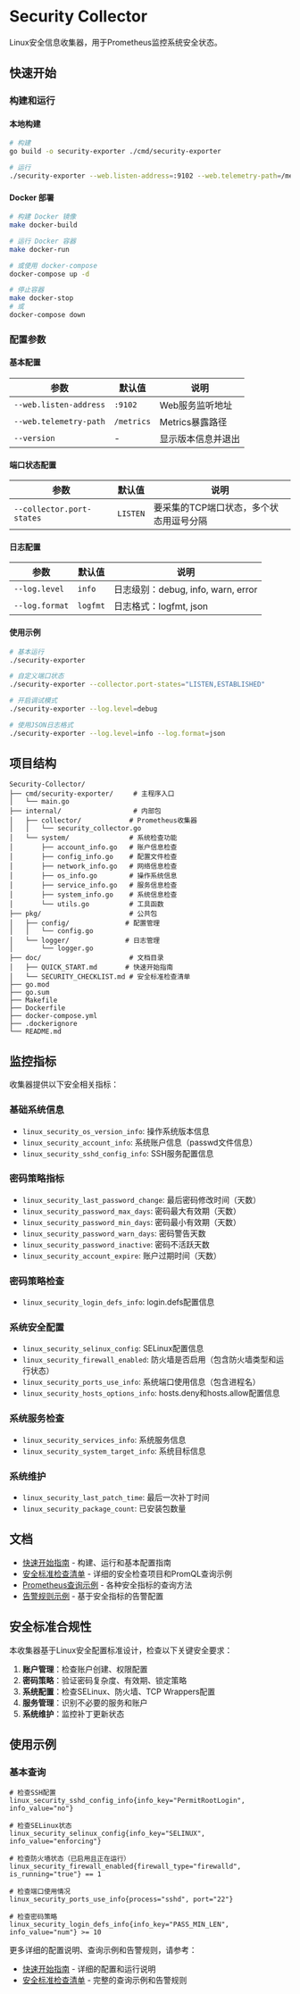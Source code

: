 # Security Collector

Linux安全信息收集器，用于Prometheus监控系统安全状态。

## 快速开始

### 构建和运行

#### 本地构建

```bash
# 构建
go build -o security-exporter ./cmd/security-exporter

# 运行
./security-exporter --web.listen-address=:9102 --web.telemetry-path=/metrics
```

#### Docker 部署

```bash
# 构建 Docker 镜像
make docker-build

# 运行 Docker 容器
make docker-run

# 或使用 docker-compose
docker-compose up -d

# 停止容器
make docker-stop
# 或
docker-compose down
```

### 配置参数

#### 基本配置

| 参数 | 默认值 | 说明 |
|------|--------|------|
| `--web.listen-address` | `:9102` | Web服务监听地址 |
| `--web.telemetry-path` | `/metrics` | Metrics暴露路径 |
| `--version` | - | 显示版本信息并退出 |

#### 端口状态配置

| 参数 | 默认值 | 说明 |
|------|--------|------|
| `--collector.port-states` | `LISTEN` | 要采集的TCP端口状态，多个状态用逗号分隔 |

#### 日志配置

| 参数 | 默认值 | 说明 |
|------|--------|------|
| `--log.level` | `info` | 日志级别：debug, info, warn, error |
| `--log.format` | `logfmt` | 日志格式：logfmt, json |

#### 使用示例

```bash
# 基本运行
./security-exporter

# 自定义端口状态
./security-exporter --collector.port-states="LISTEN,ESTABLISHED"

# 开启调试模式
./security-exporter --log.level=debug

# 使用JSON日志格式
./security-exporter --log.level=info --log.format=json
```

## 项目结构

```
Security-Collector/
├── cmd/security-exporter/     # 主程序入口
│   └── main.go
├── internal/                  # 内部包
│   ├── collector/            # Prometheus收集器
│   │   └── security_collector.go
│   └── system/               # 系统检查功能
│       ├── account_info.go   # 账户信息检查
│       ├── config_info.go    # 配置文件检查
│       ├── network_info.go   # 网络信息检查
│       ├── os_info.go        # 操作系统信息
│       ├── service_info.go   # 服务信息检查
│       ├── system_info.go    # 系统信息检查
│       └── utils.go          # 工具函数
├── pkg/                      # 公共包
│   ├── config/              # 配置管理
│   │   └── config.go
│   └── logger/              # 日志管理
│       └── logger.go
├── doc/                      # 文档目录
│   ├── QUICK_START.md       # 快速开始指南
│   └── SECURITY_CHECKLIST.md # 安全标准检查清单
├── go.mod
├── go.sum
├── Makefile
├── Dockerfile
├── docker-compose.yml
├── .dockerignore
└── README.md
```

## 监控指标

收集器提供以下安全相关指标：

### 基础系统信息
- `linux_security_os_version_info`: 操作系统版本信息
- `linux_security_account_info`: 系统账户信息（passwd文件信息）
- `linux_security_sshd_config_info`: SSH服务配置信息

### 密码策略指标
- `linux_security_last_password_change`: 最后密码修改时间（天数）
- `linux_security_password_max_days`: 密码最大有效期（天数）
- `linux_security_password_min_days`: 密码最小有效期（天数）
- `linux_security_password_warn_days`: 密码警告天数
- `linux_security_password_inactive`: 密码不活跃天数
- `linux_security_account_expire`: 账户过期时间（天数）

### 密码策略检查
- `linux_security_login_defs_info`: login.defs配置信息

### 系统安全配置
- `linux_security_selinux_config`: SELinux配置信息
- `linux_security_firewall_enabled`: 防火墙是否启用（包含防火墙类型和运行状态）
- `linux_security_ports_use_info`: 系统端口使用信息（包含进程名）
- `linux_security_hosts_options_info`: hosts.deny和hosts.allow配置信息

### 系统服务检查
- `linux_security_services_info`: 系统服务信息
- `linux_security_system_target_info`: 系统目标信息

### 系统维护
- `linux_security_last_patch_time`: 最后一次补丁时间
- `linux_security_package_count`: 已安装包数量

## 文档

- [快速开始指南](doc/QUICK_START.md) - 构建、运行和基本配置指南
- [安全标准检查清单](doc/SECURITY_CHECKLIST.md) - 详细的安全检查项目和PromQL查询示例
- [Prometheus查询示例](doc/SECURITY_CHECKLIST.md#prometheus查询示例) - 各种安全指标的查询方法
- [告警规则示例](doc/SECURITY_CHECKLIST.md#告警规则示例) - 基于安全指标的告警配置

## 安全标准合规性

本收集器基于Linux安全配置标准设计，检查以下关键安全要求：

1. **账户管理**：检查账户创建、权限配置
2. **密码策略**：验证密码复杂度、有效期、锁定策略
3. **系统配置**：检查SELinux、防火墙、TCP Wrappers配置
4. **服务管理**：识别不必要的服务和账户
5. **系统维护**：监控补丁更新状态

## 使用示例

### 基本查询

```promql
# 检查SSH配置
linux_security_sshd_config_info{info_key="PermitRootLogin", info_value="no"}

# 检查SELinux状态
linux_security_selinux_config{info_key="SELINUX", info_value="enforcing"}

# 检查防火墙状态（已启用且正在运行）
linux_security_firewall_enabled{firewall_type="firewalld", is_running="true"} == 1

# 检查端口使用情况
linux_security_ports_use_info{process="sshd", port="22"}

# 检查密码策略
linux_security_login_defs_info{info_key="PASS_MIN_LEN", info_value="num"} >= 10
```

更多详细的配置说明、查询示例和告警规则，请参考：
- [快速开始指南](doc/QUICK_START.md) - 详细的配置和运行说明
- [安全标准检查清单](doc/SECURITY_CHECKLIST.md) - 完整的查询示例和告警规则